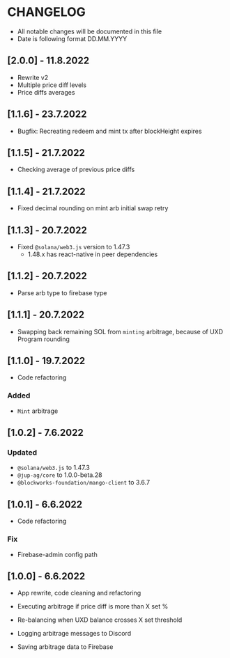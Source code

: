 # CHANGELOG

- All notable changes will be documented in this file
- Date is following format DD.MM.YYYY

## [2.0.0] - 11.8.2022

- Rewrite v2
- Multiple price diff levels
- Price diffs averages

## [1.1.6] - 23.7.2022

- Bugfix: Recreating redeem and mint tx after blockHeight expires

## [1.1.5] - 21.7.2022

- Checking average of previous price diffs

## [1.1.4] - 21.7.2022

- Fixed decimal rounding on mint arb initial swap retry

## [1.1.3] - 20.7.2022

- Fixed `@solana/web3.js` version to 1.47.3
  - 1.48.x has react-native in peer dependencies

## [1.1.2] - 20.7.2022

- Parse arb type to firebase type

## [1.1.1] - 20.7.2022

- Swapping back remaining SOL from `minting` arbitrage, because of UXD Program rounding

## [1.1.0] - 19.7.2022

- Code refactoring

### Added

- `Mint` arbitrage

## [1.0.2] - 7.6.2022

### Updated

- `@solana/web3.js` to 1.47.3
- `@jup-ag/core` to 1.0.0-beta.28
- `@blockworks-foundation/mango-client` to 3.6.7

## [1.0.1] - 6.6.2022

- Code refactoring

### Fix

- Firebase-admin config path

## [1.0.0] - 6.6.2022

- App rewrite, code cleaning and refactoring

- Executing arbitrage if price diff is more than X set %
- Re-balancing when UXD balance crosses X set threshold
- Logging arbitrage messages to Discord
- Saving arbitrage data to Firebase